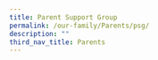 ```yaml
---
title: Parent Support Group
permalink: /our-family/Parents/psg/
description: ""
third_nav_title: Parents
---
```

